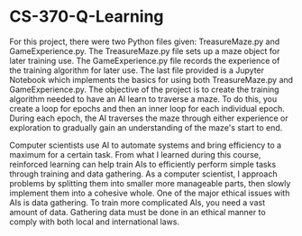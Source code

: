 # CS-370-Q-Learning

For this project, there were two Python files given: TreasureMaze.py and GameExperience.py. The TreasureMaze.py file sets up a maze object for later training use. The GameExperience.py file records the experience of the training algorithm for later use. The last file provided is a Jupyter Notebook which implements the basics for using both TreasureMaze.py and GameExperience.py. The objective of the project is to create the training algorithm needed to have an AI learn to traverse a maze. To do this, you create a loop for epochs and then an inner loop for each individual epoch. During each epoch, the AI traverses the maze through either experience or exploration to gradually gain an understanding of the maze's start to end.

Computer scientists use AI to automate systems and bring efficiency to a maximum for a certain task. From what I learned during this course, reinforced learning can help train AIs to efficiently perform simple tasks through training and data gathering. As a computer scientist, I approach problems by splitting them into smaller more manageable parts, then slowly implement them into a cohesive whole. One of the major ethical issues with AIs is data gathering. To train more complicated AIs, you need a vast amount of data. Gathering data must be done in an ethical manner to comply with both local and international laws.
